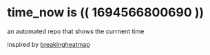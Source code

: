 # time_now is (( 1694566800690 ))

an automated repo that shows the currnent time

inspired by [breakingheatmap](https://github.com/breakingheatmap/breakingheatmap)